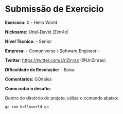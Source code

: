 # Submissão de Exercicio

**Exercicio:** 0 - Hello World

**Nickname:** Uriel-David (Zinr4x)

**Nível Técnico:** - Senior

**Empresa:** - Comuniverse / Software Engineer -

**Twitter**: https://twitter.com/UriZinrax (@UriZinrax)

**Dificuldade de Resolução:** - Baixa

**Comentários:** GOneles

**Como rodar o desafio**: 

Dentro do diretório do projeto, utilize o comando abaixo: 
```bash
go run helloworld.go
```
